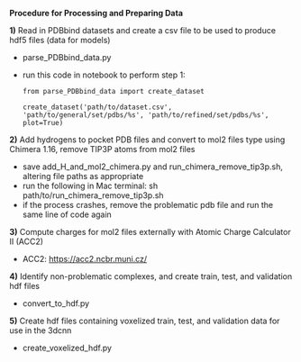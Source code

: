 **Procedure for Processing and Preparing Data**

**1)** Read in PDBbind datasets and create a csv file to be used to produce hdf5 files (data for models)
  - parse_PDBbind_data.py
  - run this code in notebook to perform step 1:
        
        from parse_PDBbind_data import create_dataset
        
        create_dataset('path/to/dataset.csv', 'path/to/general/set/pdbs/%s', 'path/to/refined/set/pdbs/%s', plot=True)
        
        
**2)** Add hydrogens to pocket PDB files and convert to mol2 files type using Chimera 1.16, remove TIP3P atoms from mol2 files
  - save add_H_and_mol2_chimera.py and run_chimera_remove_tip3p.sh, altering file paths as appropriate
  - run the following in Mac terminal: sh path/to/run_chimera_remove_tip3p.sh
  - if the process crashes, remove the problematic pdb file and run the same line of code again
  
**3)** Compute charges for mol2 files externally with Atomic Charge Calculator II (ACC2)
  - ACC2: <https://acc2.ncbr.muni.cz/>
   
**4)** Identify non-problematic complexes, and create train, test, and validation hdf files
  - convert_to_hdf.py
  
**5)** Create hdf files containing voxelized train, test, and validation data for use in the 3dcnn
  - create_voxelized_hdf.py
